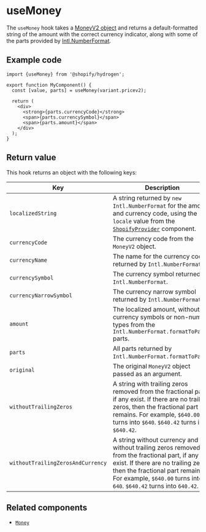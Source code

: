 # useMoney


The `useMoney` hook takes a [MoneyV2 object](https://shopify.dev/api/storefront/reference/common-objects/moneyv2) and returns a
default-formatted string of the amount with the correct currency indicator, along with some of the parts provided by
[Intl.NumberFormat](https://developer.mozilla.org/en-US/docs/Web/JavaScript/Reference/Global_Objects/Intl/NumberFormat).

## Example code

```tsx
import {useMoney} from '@shopify/hydrogen';

export function MyComponent() {
  const [value, parts] = useMoney(variant.pricev2);

  return (
    <div>
      <strong>{parts.currencyCode}</strong>
      <span>{parts.currencySymbol}</span>
      <span>{parts.amount}</span>
    </div>
  );
}
```

## Return value

This hook returns an object with the following keys:

| Key                               | Description                                                                                                                                                                                                                                    |
| --------------------------------- | ---------------------------------------------------------------------------------------------------------------------------------------------------------------------------------------------------------------------------------------------- |
| `localizedString`                 | A string returned by `new Intl.NumberFormat` for the amount and currency code, using the `locale` value from the [`ShopifyProvider`](https://shopify.dev/api/hydrogen/components/global/shopifyprovider) component.            |
| `currencyCode`                    | The currency code from the `MoneyV2` object.                                                                                                                                                                                                   |
| `currencyName`                    | The name for the currency code, returned by `Intl.NumberFormat`.                                                                                                                                                                               |
| `currencySymbol`                  | The currency symbol returned by `Intl.NumberFormat`.                                                                                                                                                                                           |
| `currencyNarrowSymbol`            | The currency narrow symbol returned by `Intl.NumberFormat`.                                                                                                                                                                                    |
| `amount`                          | The localized amount, without any currency symbols or non-number types from the `Intl.NumberFormat.formatToParts` parts.                                                                                                                       |
| `parts`                           | All parts returned by `Intl.NumberFormat.formatToParts`.                                                                                                                                                                                       |
| `original`                        | The original `MoneyV2` object passed as an argument.                                                                                                                                                                                           |
| `withoutTrailingZeros`            | A string with trailing zeros removed from the fractional part, if any exist. If there are no trailing zeros, then the fractional part remains. For example, `$640.00` turns into `$640`. `$640.42` turns into `$640.42`.                       |
| `withoutTrailingZerosAndCurrency` | A string without currency and without trailing zeros removed from the fractional part, if any exist. If there are no trailing zeros, then the fractional part remains. For example, `$640.00` turns into `640`. `$640.42` turns into `640.42`. |

## Related components

- [`Money`](https://shopify.dev/api/hydrogen/components/primitive/money)
